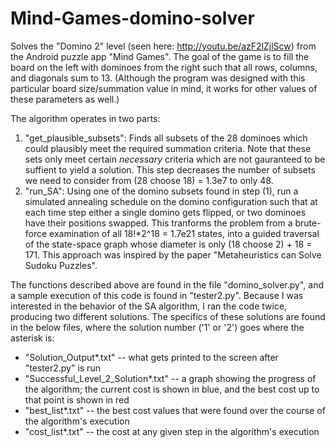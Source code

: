 Mind-Games-domino-solver
========================

Solves the "Domino 2" level (seen here: http://youtu.be/azF2lZjlScw) from the Android puzzle app "Mind Games". The goal of the game is to fill the board on the left with dominoes from the right such that all rows, columns, and diagonals sum to 13. (Although the program was designed with this particular board size/summation value in mind, it works for other values of these parameters as well.)

The algorithm operates in two parts:
1) "get_plausible_subsets":
Finds all subsets of the 28 dominoes which could plausibly meet the required summation criteria. Note that these sets only meet certain *necessary* criteria which are not gauranteed to be suffient to yield a solution. This step decreases the number of subsets we need to consider from (28 choose 18) = 1.3e7 to only 48.
2) "run_SA":
Using one of the domino subsets found in step (1), run a simulated annealing schedule on the domino configuration such that at each time step either a single domino gets flipped, or two dominoes have their positions swapped. This tranforms the problem from a brute-force examination of all 18!*2^18 = 1.7e21 states, into a guided traversal of the state-space graph whose diameter is only (18 choose 2) + 18 = 171. This approach was inspired by the paper "Metaheuristics can Solve Sudoku Puzzles".

The functions described above are found in the file "domino_solver.py", and a sample execution of this code is found in "tester2.py". Because I was interested in the behavior of the SA algorithm, I ran the code twice, producing two different solutions. The specifics of these solutions are found in the below files, where the solution number ('1' or '2') goes where the asterisk is:
- "Solution_Output*.txt" -- what gets printed to the screen after "tester2.py" is run
- "Successful_Level_2_Solution*.txt" -- a graph showing the progress of the algorithm; the current cost is shown in blue, and the best cost up to that point is shown in red
- "best_list*.txt" -- the best cost values that were found over the course of the algorithm's execution
- "cost_list*.txt" -- the cost at any given step in the algorithm's execution
